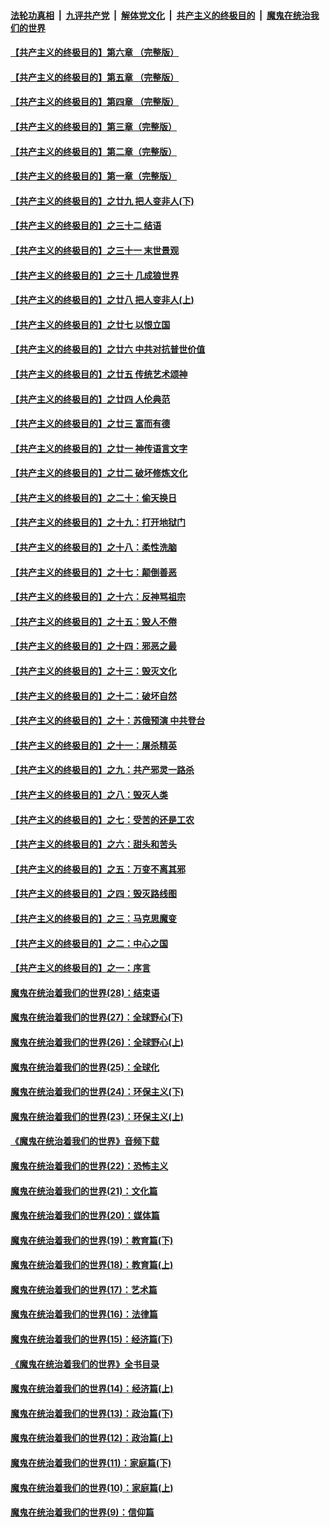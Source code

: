 ####  [法轮功真相](../../../../basic/blob/master/README.md?t=05021930) &nbsp;|&nbsp; [九评共产党](../../../../9ping.md/blob/master/README.md?t=05021930) &nbsp;|&nbsp; [解体党文化](../../../../jtdwh.md/blob/master/README.md?t=05021930)  &nbsp;|&nbsp; [共产主义的终极目的](../../../../gczydzjmd.md/blob/master/README.md?t=05021930) &nbsp;|&nbsp; [魔鬼在统治我们的世界](../../../../mgztzwmdsj.md/blob/master/README.md?t=05021930) 

#### [【共产主义的终极目的】第六章 （完整版）](../pages/nsc422/n11428913.md?t=05021930) 

#### [【共产主义的终极目的】第五章 （完整版）](../pages/nsc422/n11428912.md?t=05021930) 

#### [【共产主义的终极目的】第四章 （完整版）](../pages/nsc422/n11428907.md?t=05021930) 

#### [【共产主义的终极目的】第三章（完整版）](../pages/nsc422/n11428848.md?t=05021930) 

#### [【共产主义的终极目的】第二章（完整版）](../pages/nsc422/n11428831.md?t=05021930) 

#### [【共产主义的终极目的】第一章（完整版）](../pages/nsc422/n11417651.md?t=05021930) 

#### [【共产主义的终极目的】之廿九 把人变非人(下)](../pages/nsc422/n11344140.md?t=05021930) 

#### [【共产主义的终极目的】之三十二 结语](../pages/nsc422/n11360535.md?t=05021930) 

#### [【共产主义的终极目的】之三十一 末世景观](../pages/nsc422/n11351129.md?t=05021930) 

#### [【共产主义的终极目的】之三十 几成狼世界](../pages/nsc422/n11348280.md?t=05021930) 

#### [【共产主义的终极目的】之廿八 把人变非人(上)](../pages/nsc422/n11340492.md?t=05021930) 

#### [【共产主义的终极目的】之廿七 以恨立国](../pages/nsc422/n11336944.md?t=05021930) 

#### [【共产主义的终极目的】之廿六 中共对抗普世价值](../pages/nsc422/n11324785.md?t=05021930) 

#### [【共产主义的终极目的】之廿五 传统艺术颂神](../pages/nsc422/n11296396.md?t=05021930) 

#### [【共产主义的终极目的】之廿四 人伦典范](../pages/nsc422/n11296397.md?t=05021930) 

#### [【共产主义的终极目的】之廿三 富而有德](../pages/nsc422/n11283598.md?t=05021930) 

#### [【共产主义的终极目的】之廿一 神传语言文字](../pages/nsc422/n11263265.md?t=05021930) 

#### [【共产主义的终极目的】之廿二 破坏修炼文化](../pages/nsc422/n11245728.md?t=05021930) 

#### [【共产主义的终极目的】之二十：偷天换日](../pages/nsc422/n11238846.md?t=05021930) 

#### [【共产主义的终极目的】之十九：打开地狱门](../pages/nsc422/n11206376.md?t=05021930) 

#### [【共产主义的终极目的】之十八：柔性洗脑](../pages/nsc422/n11199994.md?t=05021930) 

#### [【共产主义的终极目的】之十七：颠倒善恶](../pages/nsc422/n11179782.md?t=05021930) 

#### [【共产主义的终极目的】之十六：反神骂祖宗](../pages/nsc422/n11166798.md?t=05021930) 

#### [【共产主义的终极目的】之十五：毁人不倦](../pages/nsc422/n11166792.md?t=05021930) 

#### [【共产主义的终极目的】之十四：邪恶之最](../pages/nsc422/n11150249.md?t=05021930) 

#### [【共产主义的终极目的】之十三：毁灭文化](../pages/nsc422/n11135227.md?t=05021930) 

#### [【共产主义的终极目的】之十二：破坏自然](../pages/nsc422/n11135214.md?t=05021930) 

#### [【共产主义的终极目的】之十：苏俄预演 中共登台](../pages/nsc422/n11118424.md?t=05021930) 

#### [【共产主义的终极目的】之十一：屠杀精英](../pages/nsc422/n11118442.md?t=05021930) 

#### [【共产主义的终极目的】之九：共产邪灵一路杀](../pages/nsc422/n11114139.md?t=05021930) 

#### [【共产主义的终极目的】之八：毁灭人类](../pages/nsc422/n11108503.md?t=05021930) 

#### [【共产主义的终极目的】之七：受苦的还是工农](../pages/nsc422/n11101809.md?t=05021930) 

#### [【共产主义的终极目的】之六：甜头和苦头](../pages/nsc422/n11096971.md?t=05021930) 

#### [【共产主义的终极目的】之五：万变不离其邪](../pages/nsc422/n11091285.md?t=05021930) 

#### [【共产主义的终极目的】之四：毁灭路线图](../pages/nsc422/n11086284.md?t=05021930) 

#### [【共产主义的终极目的】之三：马克思魔变](../pages/nsc422/n11061941.md?t=05021930) 

#### [【共产主义的终极目的】之二：中心之国](../pages/nsc422/n11047728.md?t=05021930) 

#### [【共产主义的终极目的】之一：序言](../pages/nsc422/n11086077.md?t=05021930) 

#### [魔鬼在统治着我们的世界(28)：结束语](../pages/nsc422/n10936246.md?t=05021930) 

#### [魔鬼在统治着我们的世界(27)：全球野心(下)](../pages/nsc422/n10928319.md?t=05021930) 

#### [魔鬼在统治着我们的世界(26)：全球野心(上)](../pages/nsc422/n10900318.md?t=05021930) 

#### [魔鬼在统治着我们的世界(25)：全球化](../pages/nsc422/n10788205.md?t=05021930) 

#### [魔鬼在统治着我们的世界(24)：环保主义(下)](../pages/nsc422/n10695307.md?t=05021930) 

#### [魔鬼在统治着我们的世界(23)：环保主义(上)](../pages/nsc422/n10688613.md?t=05021930) 

#### [《魔鬼在统治着我们的世界》音频下载](../pages/nsc422/n10635553.md?t=05021930) 

#### [魔鬼在统治着我们的世界(22)：恐怖主义](../pages/nsc422/n10614727.md?t=05021930) 

#### [魔鬼在统治着我们的世界(21)：文化篇](../pages/nsc422/n10597706.md?t=05021930) 

#### [魔鬼在统治着我们的世界(20)：媒体篇](../pages/nsc422/n10586579.md?t=05021930) 

#### [魔鬼在统治着我们的世界(19)：教育篇(下)](../pages/nsc422/n10564808.md?t=05021930) 

#### [魔鬼在统治着我们的世界(18)：教育篇(上)](../pages/nsc422/n10526970.md?t=05021930) 

#### [魔鬼在统治着我们的世界(17)：艺术篇](../pages/nsc422/n10499093.md?t=05021930) 

#### [魔鬼在统治着我们的世界(16)：法律篇](../pages/nsc422/n10485969.md?t=05021930) 

#### [魔鬼在统治着我们的世界(15)：经济篇(下)](../pages/nsc422/n10469975.md?t=05021930) 

#### [《魔鬼在统治着我们的世界》全书目录](../pages/nsc422/n10464261.md?t=05021930) 

#### [魔鬼在统治着我们的世界(14)：经济篇(上)](../pages/nsc422/n10457370.md?t=05021930) 

#### [魔鬼在统治着我们的世界(13)：政治篇(下)](../pages/nsc422/n10448270.md?t=05021930) 

#### [魔鬼在统治着我们的世界(12)：政治篇(上)](../pages/nsc422/n10444576.md?t=05021930) 

#### [魔鬼在统治着我们的世界(11)：家庭篇(下)](../pages/nsc422/n10440961.md?t=05021930) 

#### [魔鬼在统治着我们的世界(10)：家庭篇(上)](../pages/nsc422/n10435448.md?t=05021930) 

#### [魔鬼在统治着我们的世界(9)：信仰篇](../pages/nsc422/n10432159.md?t=05021930) 

